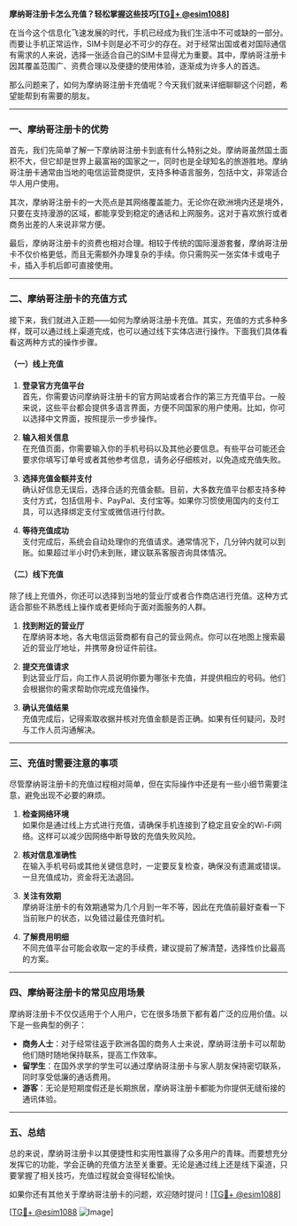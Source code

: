 **摩纳哥注册卡怎么充值？轻松掌握这些技巧[[TG💪+ @esim1088](https://t.me/s/esim1088)]**

在当今这个信息化飞速发展的时代，手机已经成为我们生活中不可或缺的一部分。而要让手机正常运作，SIM卡则是必不可少的存在。对于经常出国或者对国际通信有需求的人来说，选择一张适合自己的SIM卡显得尤为重要。其中，摩纳哥注册卡因其覆盖范围广、资费合理以及便捷的使用体验，逐渐成为许多人的首选。

那么问题来了，如何为摩纳哥注册卡充值呢？今天我们就来详细聊聊这个问题，希望能帮到有需要的朋友。

---

### 一、摩纳哥注册卡的优势

首先，我们先简单了解一下摩纳哥注册卡到底有什么特别之处。摩纳哥虽然国土面积不大，但它却是世界上最富裕的国家之一，同时也是全球知名的旅游胜地。摩纳哥注册卡通常由当地的电信运营商提供，支持多种语言服务，包括中文，非常适合华人用户使用。

其次，摩纳哥注册卡的一大亮点是其网络覆盖能力。无论你在欧洲境内还是境外，只要在支持漫游的区域，都能享受到稳定的通话和上网服务。这对于喜欢旅行或者商务出差的人来说非常方便。

最后，摩纳哥注册卡的资费也相对合理。相较于传统的国际漫游套餐，摩纳哥注册卡不仅价格更低，而且无需额外办理复杂的手续。你只需购买一张实体卡或电子卡，插入手机后即可直接使用。

---

### 二、摩纳哥注册卡的充值方式

接下来，我们就进入正题——如何为摩纳哥注册卡充值。其实，充值的方式多种多样，既可以通过线上渠道完成，也可以通过线下实体店进行操作。下面我们具体看看这两种方式的操作步骤。

#### （一）线上充值

1. **登录官方充值平台**  
   首先，你需要访问摩纳哥注册卡的官方网站或者合作的第三方充值平台。一般来说，这些平台都会提供多语言界面，方便不同国家的用户使用。比如，你可以选择中文界面，按照提示一步步操作。

2. **输入相关信息**  
   在充值页面，你需要输入你的手机号码以及其他必要信息。有些平台可能还会要求你填写订单号或者其他参考信息，请务必仔细核对，以免造成充值失败。

3. **选择充值金额并支付**  
   确认好信息无误后，选择合适的充值金额。目前，大多数充值平台都支持多种支付方式，包括信用卡、PayPal、支付宝等。如果你习惯使用国内的支付工具，可以选择绑定支付宝或微信进行付款。

4. **等待充值成功**  
   支付完成后，系统会自动处理你的充值请求。通常情况下，几分钟内就可以到账。如果超过半小时仍未到账，建议联系客服咨询具体情况。

#### （二）线下充值

除了线上充值外，你还可以选择到当地的营业厅或者合作商店进行充值。这种方式适合那些不熟悉线上操作或者更倾向于面对面服务的人群。

1. **找到附近的营业厅**  
   在摩纳哥本地，各大电信运营商都有自己的营业网点。你可以在地图上搜索最近的营业厅地址，并携带身份证件前往。

2. **提交充值请求**  
   到达营业厅后，向工作人员说明你要为哪张卡充值，并提供相应的号码。他们会根据你的需求帮助你完成充值操作。

3. **确认充值结果**  
   充值完成后，记得索取收据并核对充值金额是否正确。如果有任何疑问，及时与工作人员沟通解决。

---

### 三、充值时需要注意的事项

尽管摩纳哥注册卡的充值过程相对简单，但在实际操作中还是有一些小细节需要注意，避免出现不必要的麻烦。

1. **检查网络环境**  
   如果你是通过线上方式进行充值，请确保手机连接到了稳定且安全的Wi-Fi网络。这样可以减少因网络中断导致的充值失败风险。

2. **核对信息准确性**  
   在输入手机号码或其他关键信息时，一定要反复检查，确保没有遗漏或错误。一旦充值成功，资金将无法退回。

3. **关注有效期**  
   摩纳哥注册卡的有效期通常为几个月到一年不等，因此在充值前最好查看一下当前账户的状态，以免错过最佳充值时机。

4. **了解费用明细**  
   不同充值平台可能会收取一定的手续费，建议提前了解清楚，选择性价比最高的方案。

---

### 四、摩纳哥注册卡的常见应用场景

摩纳哥注册卡不仅仅适用于个人用户，它在很多场景下都有着广泛的应用价值。以下是一些典型的例子：

- **商务人士**：对于经常往返于欧洲各国的商务人士来说，摩纳哥注册卡可以帮助他们随时随地保持联系，提高工作效率。
- **留学生**：在国外求学的学生可以通过摩纳哥注册卡与家人朋友保持密切联系，同时享受低廉的通话费用。
- **游客**：无论是短期度假还是长期旅居，摩纳哥注册卡都能为你提供无缝衔接的通讯体验。

---

### 五、总结

总的来说，摩纳哥注册卡以其便捷性和实用性赢得了众多用户的青睐。而要想充分发挥它的功能，学会正确的充值方法至关重要。无论是通过线上还是线下渠道，只要掌握了相关技巧，充值过程就会变得轻松愉快。

如果你还有其他关于摩纳哥注册卡的问题，欢迎随时提问！[[TG💪+ @esim1088](https://t.me/s/esim1088)]  

[[TG💪+ @esim1088](https://t.me/s/esim1088) ![Image](https://i.postimg.cc/4NQfJmqS/Snipaste-2025-05-13-00-14-12.png)]